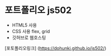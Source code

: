 # 포트폴리오 js502

+ HTML5 사용
+ CSS 사용 flex, grid
+ 깃허브로 웹호스팅

[포토폴리오링크] (https://dohunki.github.io/js502/)
